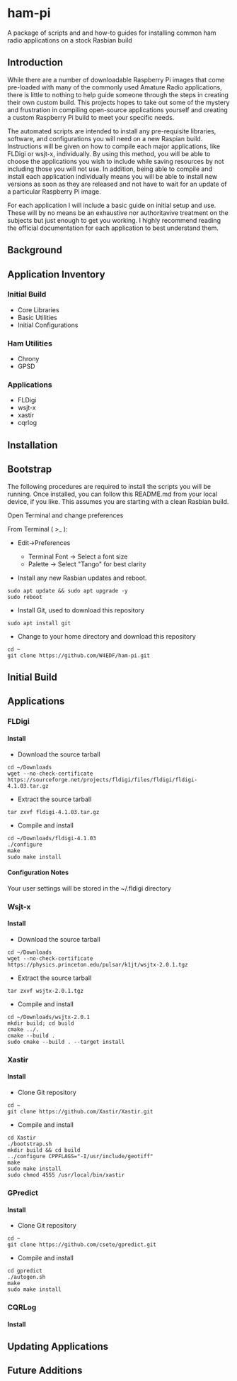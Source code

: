 # ham-pi
A package of scripts and and how-to guides for installing common ham radio applications on a stock Rasbian build

## Introduction

While there are a number of downloadable Raspberry Pi images that come pre-loaded with many of the commonly used Amature Radio applications, there is little to nothing to help guide someone through the steps in creating their own custom build.  This projects hopes to take out some of the mystery and frustration in compiling open-source applications yourself and creating a custom Raspberry Pi build to meet your specific needs.

The automated scripts are intended to install any pre-requisite libraries, software, and configurations you will need on a new Raspian build.  Instructions will be given on how to compile each major applications, like FLDigi or wsjt-x, individually.  By using this method, you will be able to choose the applications you wish to include while saving resources by not including those you will not use.  In addition, being able to compile and install each application individually means you will be able to install new versions as soon as they are released and not have to wait for an update of a particular Raspberry Pi image.

For each application I will include a basic guide on initial setup and use.  These will by no means be an exhaustive nor authoritavive treatment on the subjects but just enough to get you working.  I highly recommend reading the official documentation for each application to best understand them.

## Background


## Application Inventory

### Initial Build
- Core Libraries
- Basic Utilities
- Initial Configurations

### Ham Utilities
- Chrony
- GPSD

### Applications
- FLDigi
- wsjt-x
- xastir
- cqrlog

## Installation

## Bootstrap
The following procedures are required to install the scripts you will be running.  Once installed, you can follow this README.md from your local device, if you like. This assumes you are starting with a clean Rasbian build.

Open Terminal and change preferences

From Terminal ( >_ ): 
- Edit->Preferences
    - Terminal Font -> Select a font size
    - Palette -> Select "Tango" for best clarity

- Install any new Rasbian updates and reboot.
```
sudo apt update && sudo apt upgrade -y
sudo reboot
```

- Install Git, used to download this repository
```
sudo apt install git
```

- Change to your home directory and download this repository
```
cd ~
git clone https://github.com/W4EDF/ham-pi.git
```

## Initial Build

## Applications

### FLDigi 
#### Install

- Download the source tarball
```
cd ~/Downloads
wget --no-check-certificate https://sourceforge.net/projects/fldigi/files/fldigi/fldigi-4.1.03.tar.gz
```
- Extract the source tarball
```
tar zxvf fldigi-4.1.03.tar.gz
```
- Compile and install
```
cd ~/Downloads/fldigi-4.1.03
./configure
make
sudo make install
```
#### Configuration Notes
Your user settings will be stored in the ~/.fldigi directory


### Wsjt-x
#### Install

- Download the source tarball
```
cd ~/Downloads
wget --no-check-certificate https://physics.princeton.edu/pulsar/k1jt/wsjtx-2.0.1.tgz
```
- Extract the source tarball
```
tar zxvf wsjtx-2.0.1.tgz
```
- Compile and install
```
cd ~/Downloads/wsjtx-2.0.1
mkdir build; cd build
cmake ../.
cmake --build .
sudo cmake --build . --target install
```

### Xastir
#### Install
- Clone Git repository
```
cd ~
git clone https://github.com/Xastir/Xastir.git
```
- Compile and install
```
cd Xastir
./bootstrap.sh
mkdir build && cd build
../configure CPPFLAGS="-I/usr/include/geotiff"
make
sudo make install
sudo chmod 4555 /usr/local/bin/xastir
```

### GPredict
#### Install
- Clone Git repository
```
cd ~
git clone https://github.com/csete/gpredict.git
```
- Compile and install
```
cd gpredict
./autogen.sh
make
sudo make install
```


### CQRLog
#### Install

## Updating Applications


## Future Additions